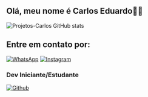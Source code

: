 

## Olá, meu nome é Carlos Eduardo👋🏻



![Projetos-Carlos GitHub stats](https://github-readme-stats.vercel.app/api?username=Carlos-Eduardo-Rabelo&show_icons=true&theme=transparent)

## Entre em contato por:

[![WhatsApp](https://img.shields.io/badge/WhatsApp-25D366?style=for-the-badge&logo=whatsapp&logoColor=white)](https://wa.me/5511973341079)
[![Instagram](https://img.shields.io/badge/Instagram-E4405F?style=for-the-badge&logo=instagram&logoColor=white)](https://www.instagram.com/carlos_eduardo994)
### Dev Iniciante/Estudante

[![Github](https://img.shields.io/badge/GitHub-100000?style=for-the-badge&logo=github&logoColor=white)](https://github.com/Carlos-Eduardo-Rabelo/Carlos-Eduardo-Rabelo)
